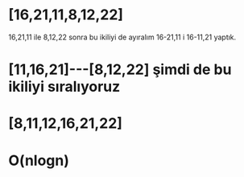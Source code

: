 # [16,21,11,8,12,22]
16,21,11 ile 8,12,22 sonra bu ikiliyi de ayıralım
16-21,11 i 16-11,21 yaptık.
# [11,16,21]---[8,12,22] şimdi de bu ikiliyi sıralıyoruz
# [8,11,12,16,21,22]

# O(nlogn)
